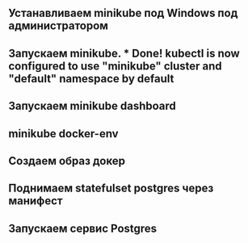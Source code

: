 ## Устанавливаем minikube под Windows под администратором
## Запускаем minikube. * Done! kubectl is now configured to use "minikube" cluster and "default" namespace by default
## Запускаем minikube dashboard
## minikube docker-env
## Создаем образ докер
## Поднимаем statefulset postgres через манифест
## Запускаем сервис Postgres

